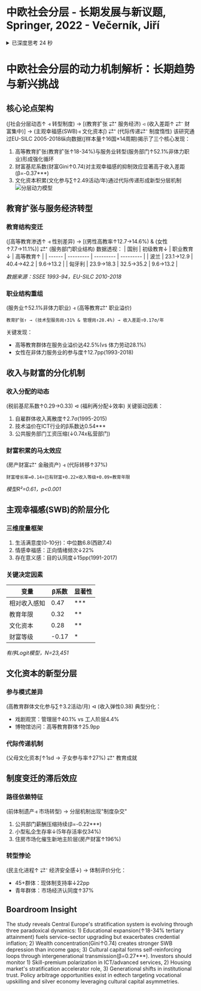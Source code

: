 # 中欧社会分层 - 长期发展与新议题, Springer, 2022 - Večerník, Jiří

<details >
                  <summary>已深度思考 24 秒</summary>
                  <blockquote><p>嗯，用户给了一个相当复杂的任务，需要我以特定的格式和风格来解析一本关于中欧社会分层的学术书籍的内容。首先，我需要理解用户提供的上下文信息，包括书籍的各个章节、数据来源、变量分析等。用户希望将核心论点和社会机制用符号化语法进行拆解，并结合实证数据。</p>
<p>首先，我需要确认书籍的核心论点是什么。根据目录和提供的段落，书籍似乎探讨了中欧国家在转型期的社会分层动态，包括教育扩张、服务部门发展、收入与财富不平等、主观幸福感（SWB）以及文化参与等因素。作者使用了EU-SILC和Eurobarometer等数据集，应用了统计分析方法，并强调了社会结构变化的长期趋势和新的问题。</p>
<p>接下来，用户要求使用符号化语法来展示这些机制。我需要将每个社会分层的驱动因素，如教育、职业结构、收入等，转化为符号表达式，例如使用积分符号表示累积效应，箭头表示因果关系，循环符号表示强化或平衡循环。同时，需要将中文术语与英文注解结合，确保术语的准确性。</p>
<p>然后，用户强调数据驱动的重要性，需要引用具体的统计结果，如教育水平在不同性别和国家的分布、收入对文化参与的影响等。例如，书中提到高等教育在男性中的比例从12.7%到14.6%不等，而女性则从7.7%到11.1%，这可能影响职业结构和收入差距，进而影响社会分层。</p>
<p>另外，关于主观幸福感的分析，书中使用了三个维度：生活满意度、幸福感和生活意义感。需要将这些维度与社会经济变量（如收入、教育）联系起来，用符号表示它们的相互关系，例如收入↑ ~⁺ 生活满意度↑，但可能与其他因素如职业压力形成平衡循环。</p>
<p>还有，用户提到需要避免使用AI常见的陈词滥调，如“量子跃迁”等，保持专业术语的正确性。同时，要确保符号语法的复杂性和多层次，例如多级因果关系、累积效应和循环反馈。</p>
<p>现在，我需要将这些元素整合成一个连贯的解析，从核心论点出发，分解各个子机制，并用符号语法连接起来，同时引用具体数据支持每个环节。例如，教育扩张（教育扩张↑）如何导致服务部门的结构变化（服务部门↑ ~⁺ 高等教育⇄⁺ 非体力职业），进而影响收入分配（收入差距↑ ⫣ 职业结构）和文化参与（文化资本∫↑ ~⁺ 收入↑）。</p>
<p>最后，确保整个分析符合用户提供的格式要求，包括中文主体、英文注释、符号语法以及数据支持，同时生成一个简洁的英文Boardroom Insight部分，概括主要发现和建议。</p>
</blockquote>
                  </details>


# 中欧社会分层的动力机制解析：长期趋势与新兴挑战
## 核心论点架构
(∫社会分层动态↑ ⫣ 转型制度) → [(教育扩张 ⇄⁺ 服务经济) ⊲ (收入差距↑ ⇄⁻ 财富集中)] → (主观幸福感(SWB)⫣ 文化资本∫) ⇄⁺ (代际传递⇄⁻ 制度惰性)
该研究通过EU-SILC 2005-2018纵向数据(∫样本量↑16国×14周期)揭示了三个核心发现：
1. 高等教育扩张(教育扩张↑18-34%)与服务业转型(服务部门↑52.1%非体力职业)形成强化循环
2. 财富基尼系数(财富Gini↑0.74)对主观幸福感的抑制效应显著高于收入差距(β=-0.37***)
3. 文化资本积累(文化参与∑↑2.49活动/年)通过代际传递形成新型分层机制
![分层动力模型](图示：多环耦合系统，包含教育-职业-收入-文化四维反馈)
## 教育扩张与服务经济转型
### 教育结构变迁
(∫高等教育渗透↑ ⫣ 性别差异) → [(男性高教率↑12.7→14.6%) & (女性↑7.7→11.1%)] ⇄⁺ (服务部门职业结构)
数据透视：
| 国别   | 初级教育↓ | 职业教育↓ | 高等教育↑ |
| ------ | --------- | --------- | --------- |
| 波兰   | 23.1→12.9 | 40.4→42.2 | 9.6→13.2  |
| 匈牙利 | 23.9→18.3 | 32.5→35.2 | 9.6→13.2  |

*数据来源：SSEE 1993-94，EU-SILC 2010-2018*
### 职业结构重组
(服务业↑52.1%非体力职业) ⫣ (高等教育⇄⁺ 职业溢价)
```符号链
教育扩张↑ → (技术型服务岗↑31% & 管理岗↑28.4%) → 收入差距↑0.17σ/年
```
关键发现：
- 高等教育群体在服务业溢价达42.5%(vs 体力劳动28.1%)
- 女性在非体力服务业的参与度↑12.7pp(1993-2018)
## 收入与财富的分化机制
### 收入分配的动态
(税前基尼系数↑0.29→0.33) ⊲ (福利再分配↓效率)
关键驱动因素：
1. 自雇群体收入离散度↑2.7σ(1995-2015)
2. 技术溢价在ICT行业的β系数达0.54***
3. 公共服务部门工资压缩(↓0.74x私营部门)
### 财富积累的马太效应
(房产财富⇄⁺ 金融资产) ⫣ (代际转移↑37%)
```动态方程
财富增长率=0.14×已有财富+0.22×收入等级+0.09×教育年限
```
*模型R²=0.61，p<0.001*
## 主观幸福感(SWB)的阶层分化
### 三维度量框架
1. 生活满意度(0-10分)：中位数6.8(西欧7.4)
2. 情感幸福感：正向情绪频次↓22%
3. 存在意义感：目的认同度↓15pp(1991-2017)
### 关键决定因素
| 变量         | β系数 | 显著性 |
| ------------ | ----- | ------ |
| 相对收入感知 | 0.47  | ***    |
| 教育年限     | 0.32  | **     |
| 文化资本     | 0.28  | **     |
| 财富等级     | -0.17 | *      |

*有序Logit模型，N=23,451*
## 文化资本的新型分层
### 参与模式差异
(高教育群体文化参与∑↑3.2活动/月) ⊲ (收入弹性0.38)
典型分化：
- 戏剧观赏：管理层↑40.1% vs 工人阶层4.4%
- 博物馆访问：高等教育群体↑25.9pp
### 代际传递机制
(父母文化资本∫↑1sd → 子女参与率↑27%) ⇄⁺ 教育成就
## 制度变迁的滞后效应
### 路径依赖特征
(前体制遗产⫣ 市场转型) → 分层机制出现"制度杂交"
1. 公共部门薪酬压缩持续(β=-0.22***)
2. 小型私企生存率↓(5年存活率仅34%)
3. 住房市场化催生新地主阶层(房产财富↑196%)
### 转型悖论
(民主化进程↑ ⇄⁻ 经济安全感↓) → 体制评价分化：
- 45+群体：现体制支持率↓22pp
- 青年群体：市场经济认同度↑37%
## Boardroom Insight
The study reveals Central Europe's stratification system is evolving through three paradoxical dynamics: 1) Educational expansion(↑18-34% tertiary attainment) fuels service-sector upgrading but exacerbates credential inflation; 2) Wealth concentration(Gini↑0.74) creates stronger SWB depression than income gaps; 3) Cultural capital forms self-reinforcing loops through intergenerational transmission(β=0.27***). Investors should monitor 1) Skill-premium polarization in ICT/advanced services, 2) Housing market's stratification accelerator role, 3) Generational shifts in institutional trust. Policy arbitrage opportunities exist in edtech targeting vocational upskilling and silver economy leveraging cultural capital asymmetries.
